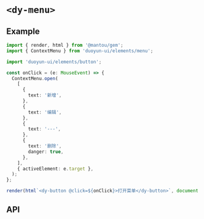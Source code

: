 # `<dy-menu>`

## Example

<gbp-sandpack dependencies="@mantou/gem, duoyun-ui">

```ts
import { render, html } from '@mantou/gem';
import { ContextMenu } from 'duoyun-ui/elements/menu';

import 'duoyun-ui/elements/button';

const onClick = (e: MouseEvent) => {
  ContextMenu.open(
    [
      {
        text: '新增',
      },
      {
        text: '编辑',
      },
      {
        text: '---',
      },
      {
        text: '删除',
        danger: true,
      },
    ],
    { activeElement: e.target },
  );
};

render(html`<dy-button @click=${onClick}>打开菜单</dy-button>`, document.getElementById('root'));
```

</gbp-sandpack>

## API

<gbp-api src="/src/elements/menu.ts"></gbp-api>
